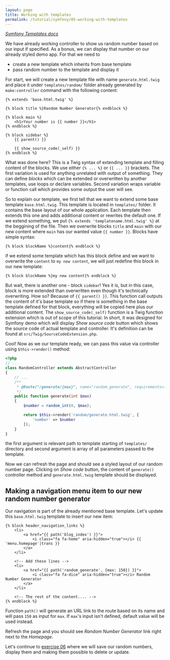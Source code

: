```yaml
---
layout: page
title: Working with templates
permalink: /tutorial/symfony/05-working-with-templates
---
```


[_Symfony Templates docs_](https://symfony.com/doc/current/templates.html)

We have already working controller to show us random number based on our input if specified. As a bonus, we can display
that number on our already styled demo app. For that we need to

- create a new template which inherits from base template
- pass random number to the template and display it

For start, we will create a new template file with name `generate.html.twig` and place it
under `templates/random/` folder already generated by `make:controller` command with the following
content:

```twig
{% extends 'base.html.twig' %}

{% block title %}Random Number Generator{% endblock %}

{% block main %}
    <h1>Your number is {{ number }}</h1>
{% endblock %}

{% block sidebar %}
    {{ parent() }}

    {{ show_source_code(_self) }}
{% endblock %}
```

What was done here? This is a Twig syntax of extending template and filling content of the blocks. We use either `{% ... %}`
or `{{ ... }}` brackets. The first variation is used for anything unrelated with output of something. They can define _blocks_
which can be extended or overwritten by another templates, use loops or declare variables. Second variation wraps variable or
function call which provides some output the user will see.

So to explain our template, we first tell that we want to extend some base template `base.html.twig`. This template is located
in `templates/` folder. It contains the base layout of our whole application. Each template then extends this one and adds
additional content or rewrites the default one. If we extend something, we put `{% extends 'templatename.html.twig' %}`
at the beggining of the file. Then we overwrite blocks `title` and `main` with our new content where `main` has our wanted
value `{{ number }}`. Blocks have simple syntax:

```twig
{% block blockName %}content{% endblock %}
```

if we extend some template which has this block define and we want to overwrite the `content` to `my new content`, we will just
redefine this block in our new template:

```twig
{% block blockName %}my new content{% endblock %}
```

But wait, there is another one - block `sidebar`! Yes it is, but in this case, block is more extended than overwritten even though
it's technically overwriting. How so? Because of `{{ parent() }}`. This function call outputs the content of it's base template so if there
is something in the base template defined for that block, everything will be copied here plus our additional content.
The `show_source_code(_self)` function is a Twig function extension which is out of scope of this tutorial. In short, it was designed for
Symfony demo which will display _Show source code_ button which shows the source code of actual template and controller. It's definition
can be found at `src/Twig/SourceCodeExtension.php`.

Cool! Now as we our template ready, we can pass this value via controller using `$this->render()` method:

```php
<?php
// ...
class RandomController extends AbstractController
{
    // ...
    /**
     * @Route("/generate/{max}", name="random_generate", requirements={"max": "\d+"}, defaults={"max": 100})
     */
    public function generate(int $max)
    {
        $number = random_int(0, $max);

        return $this->render('random/generate.html.twig', [
            'number' => $number
        ]);
    }
}
```

the first argument is relevant path to template starting of `templates/` directory and second argument is array of all
parameters passed to the template.

Now we can refresh the page and should see a styled layout of our random number page. Clicking on _Show code_ button,
the content of `generate()` controller method and `generate.html.twig` template should be displayed.

## Making a navigation menu item to our new random number generator

Our navigation is part of the already mentioned base template. Let's update this `base.html.twig` template to insert our new item:

```twig
{% block header_navigation_links %}
    <li>
        <a href="{{ path('blog_index') }}">
            <i class="fa fa-home" aria-hidden="true"></i> {{ 'menu.homepage'|trans }}
        </a>
    </li>

    <!-- Add these lines -->
    <li>
        <a href="{{ path('random_generate', {max: 150}) }}">
            <i class="fa fa-dice" aria-hidden="true"></i> Random Number Generator
        </a>
    </li>

    <!-- The rest of the content.... -->
{% endblock %}
```

Function `path()` will generate an URL link to the route based on its name and will pass
`150` as input for `max`. If `max`'s input isn't defined, default value will be used instead.

Refresh the page and you should see _Random Number Generator_ link right next to the _Homepage_.

Let's continue to [exercise 06](/tutorial/symfony/06-working-with-database) where we will save our random numbers, display them
and making them possible to delete or update.
